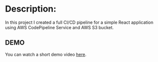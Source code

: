# Description:
In this project I created a full CI/CD pipeline for a simple React application using AWS CodePipeline Service and AWS S3 bucket.

## DEMO
You can watch a short demo video [here](https://drive.google.com/file/d/1UZg_UVHQY1tX9B0nh1wgNuPG7jRhwSG0/view?usp=sharing).
